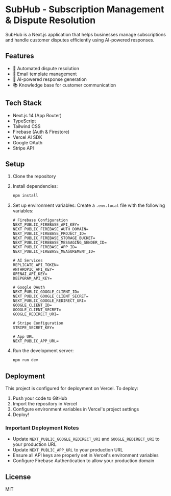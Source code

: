 # SubHub - Subscription Management & Dispute Resolution

SubHub is a Next.js application that helps businesses manage subscriptions and handle customer disputes efficiently using AI-powered responses.

## Features

- 🔄 Automated dispute resolution
- 📧 Email template management
- 🤖 AI-powered response generation
- 📚 Knowledge base for customer communication

## Tech Stack

- Next.js 14 (App Router)
- TypeScript
- Tailwind CSS
- Firebase (Auth & Firestore)
- Vercel AI SDK
- Google OAuth
- Stripe API

## Setup

1. Clone the repository
2. Install dependencies:
   ```bash
   npm install
   ```
3. Set up environment variables:
   Create a `.env.local` file with the following variables:

   ```env
   # Firebase Configuration
   NEXT_PUBLIC_FIREBASE_API_KEY=
   NEXT_PUBLIC_FIREBASE_AUTH_DOMAIN=
   NEXT_PUBLIC_FIREBASE_PROJECT_ID=
   NEXT_PUBLIC_FIREBASE_STORAGE_BUCKET=
   NEXT_PUBLIC_FIREBASE_MESSAGING_SENDER_ID=
   NEXT_PUBLIC_FIREBASE_APP_ID=
   NEXT_PUBLIC_FIREBASE_MEASUREMENT_ID=

   # AI Services
   REPLICATE_API_TOKEN=
   ANTHROPIC_API_KEY=
   OPENAI_API_KEY=
   DEEPGRAM_API_KEY=

   # Google OAuth
   NEXT_PUBLIC_GOOGLE_CLIENT_ID=
   NEXT_PUBLIC_GOOGLE_CLIENT_SECRET=
   NEXT_PUBLIC_GOOGLE_REDIRECT_URI=
   GOOGLE_CLIENT_ID=
   GOOGLE_CLIENT_SECRET=
   GOOGLE_REDIRECT_URI=

   # Stripe Configuration
   STRIPE_SECRET_KEY=

   # App URL
   NEXT_PUBLIC_APP_URL=
   ```

4. Run the development server:
   ```bash
   npm run dev
   ```

## Deployment

This project is configured for deployment on Vercel. To deploy:

1. Push your code to GitHub
2. Import the repository in Vercel
3. Configure environment variables in Vercel's project settings
4. Deploy!

### Important Deployment Notes

- Update `NEXT_PUBLIC_GOOGLE_REDIRECT_URI` and `GOOGLE_REDIRECT_URI` to your production URL
- Update `NEXT_PUBLIC_APP_URL` to your production URL
- Ensure all API keys are properly set in Vercel's environment variables
- Configure Firebase Authentication to allow your production domain

## License

MIT
